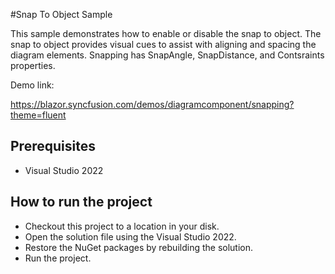 #Snap To Object Sample

This sample demonstrates how to enable or disable the snap to object. The snap to object provides visual cues to assist with aligning and spacing the diagram elements. Snapping has SnapAngle, SnapDistance, and Contsraints properties.

Demo link:

https://blazor.syncfusion.com/demos/diagramcomponent/snapping?theme=fluent

## Prerequisites

* Visual Studio 2022

## How to run the project

* Checkout this project to a location in your disk.
* Open the solution file using the Visual Studio 2022.
* Restore the NuGet packages by rebuilding the solution.
* Run the project.
